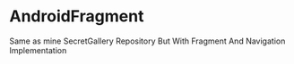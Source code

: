 # AndroidFragment

Same as mine SecretGallery Repository But With Fragment And Navigation Implementation
